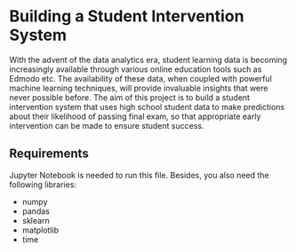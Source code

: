 # Building a Student Intervention System

With the advent of the data analytics era, student learning data is becoming increasingly
available through various online education tools such as Edmodo etc. The availability of these
data, when coupled with powerful machine learning techniques, will provide invaluable insights
that were never possible before. The aim of this project is to build a student intervention
system that uses high school student data to make predictions about their likelihood of passing
final exam, so that appropriate early intervention can be made to ensure student success.

## Requirements

Jupyter Notebook is needed to run this file. Besides, you also need the following libraries:
- numpy
- pandas
- sklearn
- matplotlib
- time

